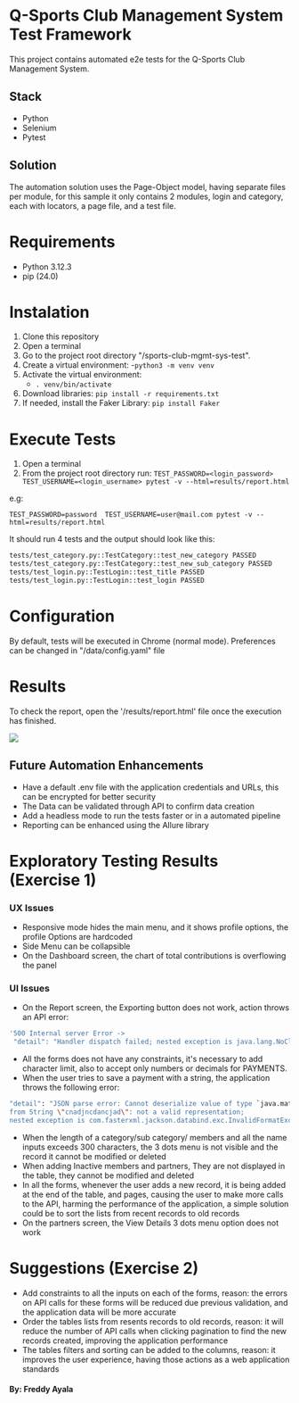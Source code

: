 # Q-Sports Club Management System Test Framework

This project contains automated e2e tests for the Q-Sports Club Management System.

## Stack
* Python
* Selenium
* Pytest

## Solution
The automation solution uses the Page-Object model, having separate files per module, for this sample it only contains 2 modules, login and category, each with locators, a page file, and a test file.


# Requirements
* Python 3.12.3
* pip (24.0)

# Instalation
1. Clone this repository
2. Open a terminal
3. Go to the project root directory "/sports-club-mgmt-sys-test".
4. Create a virtual environment: 
   -`python3 -m venv venv`
5. Activate the virtual environment: 
   - `. venv/bin/activate`
6. Download libraries:  `pip install -r requirements.txt`
7. If needed, install the Faker Library: `pip install Faker`

 
# Execute Tests

1. Open a terminal
2. From the project root directory run: `TEST_PASSWORD=<login_password>  TEST_USERNAME=<login_username> pytest -v --html=results/report.html`

e.g:

`TEST_PASSWORD=password  TEST_USERNAME=user@mail.com pytest -v --html=results/report.html`

It should run 4 tests and the output should look like this:

```bash
tests/test_category.py::TestCategory::test_new_category PASSED                                                                                                                               [ 25%]
tests/test_category.py::TestCategory::test_new_sub_category PASSED                                                                                                                           [ 50%]
tests/test_login.py::TestLogin::test_title PASSED                                                                                                                                            [ 75%]
tests/test_login.py::TestLogin::test_login PASSED                                                                                                                                            [100%]
```

# Configuration
By default, tests will be executed in Chrome (normal mode). Preferences can be changed in "/data/config.yaml" file

# Results
To check the report, open the '/results/report.html' file once the execution has finished.

![](output.gif)

## Future Automation Enhancements
* Have a default .env file with the application credentials and URLs, this can be encrypted for better security
* The Data can be validated through API to confirm data creation 
* Add a headless mode to run the tests faster or in a automated pipeline
* Reporting can be enhanced using the Allure library

# Exploratory Testing Results (Exercise 1)
### UX Issues
* Responsive mode hides the main menu, and it shows profile options, the profile Options are hardcoded
* Side Menu can be collapsible
* On the Dashboard screen, the chart of total contributions is overflowing the panel

### UI Issues
* On the Report screen, the Exporting button does not work, action throws an API error:
```bash
'500 Internal server Error ->    
 "detail": "Handler dispatch failed; nested exception is java.lang.NoClassDefFoundError: Could not initialize class sun.awt.X11FontManager",'
```
* All the forms does not have any constraints, it's necessary to add character limit, also to accept only numbers or decimals for PAYMENTS.
* When the user tries to save a payment with a string, the application throws the following error:

```bash
"detail": "JSON parse error: Cannot deserialize value of type `java.math.BigDecimal` 
from String \"cnadjncdancjad\": not a valid representation; 
nested exception is com.fasterxml.jackson.databind.exc.InvalidFormatException: Cannot deserialize value of type `java.math.BigDecimal` from String \"cnadjncdancjad\": not a valid representation\n at [Source: (PushbackInputStream); line: 1, column: 41] (through reference chain: uy.com.club.administration.dto.request.ContributionSuggestedDTO[\"amount\"])",
```
* When the length of a category/sub category/ members and all the name inputs exceeds 300 characters, the 3 dots menu is not visible and the record it cannot be modified or deleted
* When adding Inactive members and partners, They are not displayed in the table, they cannot be modified and deleted
* In all the forms, whenever the user adds a new record, it is being added at the end of the table, and pages, causing the user to make more calls to the API, harming the performance of the application, a simple solution could be to sort the lists from recent records to old records
* On the partners screen, the View Details 3 dots menu option does not work

# Suggestions (Exercise 2)
* Add constraints to all the inputs on each of the forms, reason: the errors on API calls for these forms will be reduced due previous validation, and the application data will be more accurate
* Order the tables lists from resents records to old records, reason: it will reduce the number of API calls when clicking pagination to find the new records created, improving the application performance
* The tables filters and sorting can be added to the columns, reason: it improves the user experience, having those actions as a web application standards
#### By: Freddy Ayala